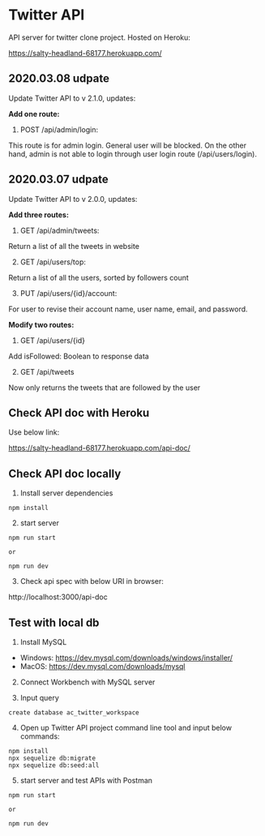 # Twitter API

API server for twitter clone project. Hosted on Heroku:

https://salty-headland-68177.herokuapp.com/

## 2020.03.08 udpate
Update Twitter API to v 2.1.0, updates:

**Add one route:**
1. POST /api/admin/login: 

This route is for admin login. General user will be blocked. On the other hand, admin is not able to login through user login route (/api/users/login).

## 2020.03.07 udpate
Update Twitter API to v 2.0.0, updates:

**Add three routes:**
1. GET /api/admin/tweets: 

Return a list of all the tweets in website

2. GET /api/users/top: 

Return a list of all the users, sorted by followers count

3. PUT /api/users/{id}/account: 

For user to revise their account name, user name, email, and password. 

**Modify two routes:**
1. GET /api/users/{id}

Add isFollowed: Boolean to response data

2. GET /api/tweets

Now only returns the tweets that are followed by the user

## Check API doc with Heroku
Use below link:

https://salty-headland-68177.herokuapp.com/api-doc/

## Check API doc locally
1. Install server dependencies

```
npm install
```
2. start server

```
npm run start

or

npm run dev
```

3. Check api spec with below URI in browser:

http://localhost:3000/api-doc

## Test with local db

1. Install MySQL

- Windows: https://dev.mysql.com/downloads/windows/installer/
- MacOS: https://dev.mysql.com/downloads/mysql

2. Connect Workbench with MySQL server

3. Input query

```
create database ac_twitter_workspace
```
4. Open up Twitter API project command line tool and input below commands:

```
npm install
npx sequelize db:migrate
npx sequelize db:seed:all
```
5. start server and test APIs with Postman

```
npm run start

or

npm run dev
```

